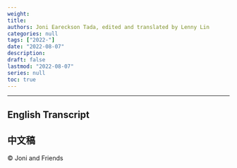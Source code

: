 ```yaml
---
weight:
title: 
authors: Joni Eareckson Tada, edited and translated by Lenny Lin
categories: null
tags: ["2022-"]
date: "2022-08-07"
description: 
draft: false
lastmod: "2022-08-07"
series: null
toc: true
---
```


<!--more-->
---

## English Transcript

## 中文稿

© Joni and Friends

